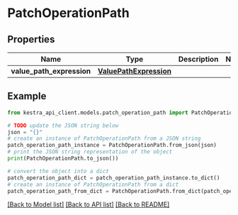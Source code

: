 # PatchOperationPath


## Properties

Name | Type | Description | Notes
------------ | ------------- | ------------- | -------------
**value_path_expression** | [**ValuePathExpression**](ValuePathExpression.md) |  | 

## Example

```python
from kestra_api_client.models.patch_operation_path import PatchOperationPath

# TODO update the JSON string below
json = "{}"
# create an instance of PatchOperationPath from a JSON string
patch_operation_path_instance = PatchOperationPath.from_json(json)
# print the JSON string representation of the object
print(PatchOperationPath.to_json())

# convert the object into a dict
patch_operation_path_dict = patch_operation_path_instance.to_dict()
# create an instance of PatchOperationPath from a dict
patch_operation_path_from_dict = PatchOperationPath.from_dict(patch_operation_path_dict)
```
[[Back to Model list]](../README.md#documentation-for-models) [[Back to API list]](../README.md#documentation-for-api-endpoints) [[Back to README]](../README.md)


